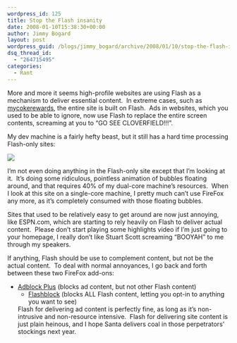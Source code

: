 ```yaml
---
wordpress_id: 125
title: Stop the Flash insanity
date: 2008-01-10T15:38:30+00:00
author: Jimmy Bogard
layout: post
wordpress_guid: /blogs/jimmy_bogard/archive/2008/01/10/stop-the-flash-insanity.aspx
dsq_thread_id:
  - "264715495"
categories:
  - Rant
---
```

More and more it seems high-profile websites are using Flash as a mechanism to deliver essential content.&nbsp; In extreme cases, such as [mycokerewards](http://www.mycokerewards.com), the entire site is built on Flash.&nbsp;&nbsp;Ads in websites, which you used to be able to ignore, now use Flash to replace the entire screen contents, screaming at you to &#8220;GO SEE CLOVERFIELD!!!&#8221;.

My dev machine is a fairly hefty beast, but it still has a hard time processing Flash-only sites:

 ![](http://grabbagoftimg.s3.amazonaws.com/flash_resources.PNG)

I&#8217;m not even doing anything in the Flash-only site except that I&#8217;m looking at it.&nbsp; It&#8217;s doing some ridiculous, pointless animation of bubbles floating around, and that requires 40% of my dual-core machine&#8217;s resources.&nbsp; When I look at this site on a single-core machine, I pretty much can&#8217;t use FireFox any more, as it&#8217;s completely consumed with those floating bubbles.

Sites that used to be relatively easy to get around are now just annoying, like ESPN.com, which are starting to rely heavily on Flash to deliver actual content.&nbsp; Please don&#8217;t start playing some highlights video if I&#8217;m just going to your homepage, I really don&#8217;t like Stuart Scott screaming &#8220;BOOYAH&#8221; to me through my speakers.

If anything, Flash should be use to complement content, but not be the actual content.&nbsp; To deal with normal annoyances, I go back and forth between these two FireFox add-ons:

  * [Adblock Plus](https://addons.mozilla.org/en-US/firefox/addon/1865) (blocks ad content, but not other Flash content) 
      * [Flashblock](https://addons.mozilla.org/en-US/firefox/addon/433)&nbsp;(blocks ALL Flash content, letting you opt-in to anything you want to see)</ul> 
    Flash for delivering ad content is perfectly fine, as long as it&#8217;s non-intrusive and non-resource intensive.&nbsp; Flash for delivering site content is just plain heinous, and I hope Santa delivers coal in those perpetrators&#8217; stockings next year.